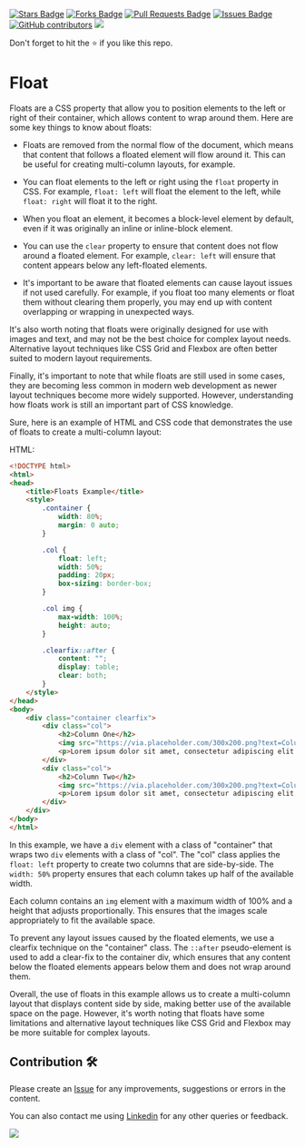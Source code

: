 <a href="https://github.com/drshahizan/learn-php/stargazers"><img src="https://img.shields.io/github/stars/drshahizan/learn-php" alt="Stars Badge"/></a>
<a href="https://github.com/drshahizan/learn-php/network/members"><img src="https://img.shields.io/github/forks/drshahizan/learn-php" alt="Forks Badge"/></a>
<a href="https://github.com/drshahizan/learn-php/pulls"><img src="https://img.shields.io/github/issues-pr/drshahizan/learn-php" alt="Pull Requests Badge"/></a>
<a href="https://github.com/drshahizan/learn-php/issues"><img src="https://img.shields.io/github/issues/drshahizan/learn-php" alt="Issues Badge"/></a>
<a href="https://github.com/drshahizan/learn-php/graphs/contributors"><img alt="GitHub contributors" src="https://img.shields.io/github/contributors/drshahizan/learn-php?color=2b9348"></a>
![](https://visitor-badge.glitch.me/badge?page_id=drshahizan/learn-php)

Don't forget to hit the :star: if you like this repo.

# Float
Floats are a CSS property that allow you to position elements to the left or right of their container, which allows content to wrap around them. Here are some key things to know about floats:

- Floats are removed from the normal flow of the document, which means that content that follows a floated element will flow around it. This can be useful for creating multi-column layouts, for example.

- You can float elements to the left or right using the `float` property in CSS. For example, `float: left` will float the element to the left, while `float: right` will float it to the right.

- When you float an element, it becomes a block-level element by default, even if it was originally an inline or inline-block element.

- You can use the `clear` property to ensure that content does not flow around a floated element. For example, `clear: left` will ensure that content appears below any left-floated elements.

- It's important to be aware that floated elements can cause layout issues if not used carefully. For example, if you float too many elements or float them without clearing them properly, you may end up with content overlapping or wrapping in unexpected ways.

It's also worth noting that floats were originally designed for use with images and text, and may not be the best choice for complex layout needs. Alternative layout techniques like CSS Grid and Flexbox are often better suited to modern layout requirements.

Finally, it's important to note that while floats are still used in some cases, they are becoming less common in modern web development as newer layout techniques become more widely supported. However, understanding how floats work is still an important part of CSS knowledge.

Sure, here is an example of HTML and CSS code that demonstrates the use of floats to create a multi-column layout:

HTML:

```html
<!DOCTYPE html>
<html>
<head>
	<title>Floats Example</title>
	<style>
		.container {
			width: 80%;
			margin: 0 auto;
		}

		.col {
			float: left;
			width: 50%;
			padding: 20px;
			box-sizing: border-box;
		}

		.col img {
			max-width: 100%;
			height: auto;
		}

		.clearfix::after {
			content: "";
			display: table;
			clear: both;
		}
	</style>
</head>
<body>
	<div class="container clearfix">
		<div class="col">
			<h2>Column One</h2>
			<img src="https://via.placeholder.com/300x200.png?text=Column+One" alt="Column One Image">
			<p>Lorem ipsum dolor sit amet, consectetur adipiscing elit. Donec vitae purus faucibus, consectetur sapien nec, aliquam urna. Nulla nec pretium leo. Nullam vel diam in tellus dictum fringilla ac sit amet elit. </p>
		</div>
		<div class="col">
			<h2>Column Two</h2>
			<img src="https://via.placeholder.com/300x200.png?text=Column+Two" alt="Column Two Image">
			<p>Lorem ipsum dolor sit amet, consectetur adipiscing elit. Donec vitae purus faucibus, consectetur sapien nec, aliquam urna. Nulla nec pretium leo. Nullam vel diam in tellus dictum fringilla ac sit amet elit. </p>
		</div>
	</div>
</body>
</html>
```

In this example, we have a `div` element with a class of "container" that wraps two `div` elements with a class of "col". The "col" class applies the `float: left` property to create two columns that are side-by-side. The `width: 50%` property ensures that each column takes up half of the available width.

Each column contains an `img` element with a maximum width of 100% and a height that adjusts proportionally. This ensures that the images scale appropriately to fit the available space.

To prevent any layout issues caused by the floated elements, we use a clearfix technique on the "container" class. The `::after` pseudo-element is used to add a clear-fix to the container div, which ensures that any content below the floated elements appears below them and does not wrap around them.

Overall, the use of floats in this example allows us to create a multi-column layout that displays content side by side, making better use of the available space on the page. However, it's worth noting that floats have some limitations and alternative layout techniques like CSS Grid and Flexbox may be more suitable for complex layouts.

## Contribution 🛠️
Please create an [Issue](https://github.com/drshahizan/learn-php/issues) for any improvements, suggestions or errors in the content.

You can also contact me using [Linkedin](https://www.linkedin.com/in/drshahizan/) for any other queries or feedback.

![](https://visitor-badge.glitch.me/badge?page_id=drshahizan)


